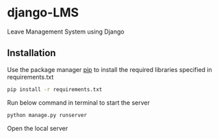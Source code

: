 # django-LMS
Leave Management System using Django

## Installation
Use the package manager [pip](https://pip.pypa.io/en/stable/) to install the required libraries specified in requirements.txt

```bash
pip install -r requirements.txt
```

Run below command in terminal to start the server

```bash
python manage.py runserver
```
Open the local server
